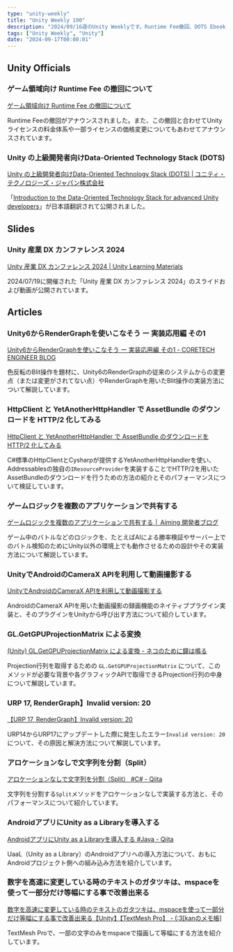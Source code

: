 ```yaml
---
type: "unity-weekly"
title: "Unity Weekly 190"
description: "2024/09/16週のUnity Weeklyです。Runtime Fee撤回、DOTS Ebook日本語翻訳、Unity 産業 DX カンファレンス 2024資料公開などについて取り上げています。"
tags: ["Unity Weekly", "Unity"]
date: "2024-09-17T00:00:01"
---
```


## Unity Officials

### ゲーム領域向け Runtime Fee の撤回について

[ゲーム領域向け Runtime Fee の撤回について](https://unity.com/ja/blog/unity-is-canceling-the-runtime-fee)

Runtime Feeの撤回がアナウンスされました。また、この撤回と合わせてUnityライセンスの料金体系や一部ライセンスの価格変更についてもあわせてアナウンスされています。

### Unity の上級開発者向けData-Oriented Technology Stack (DOTS)

[Unity の上級開発者向けData-Oriented Technology Stack (DOTS) | ユニティ・テクノロジーズ・ジャパン株式会社](https://unity3d.jp/game/game-ebooks/unity-dots/)

「[Introduction to the Data-Oriented Technology Stack for advanced Unity developers](https://unity.com/ja/resources/introduction-to-dots-ebook)」が日本語翻訳されて公開されました。


## Slides

### Unity 産業 DX カンファレンス 2024

[Unity 産業 DX カンファレンス 2024 | Unity Learning Materials](https://learning.unity3d.jp/event/dxconference2024/)

2024/07/19に開催された「Unity 産業 DX カンファレンス 2024」のスライドおよび動画が公開されています。

## Articles

### Unity6からRenderGraphを使いこなそう ー 実装応用編 その1

[Unity6からRenderGraphを使いこなそう ー 実装応用編 その1 - CORETECH ENGINEER BLOG](https://blog.sge-coretech.com/entry/2024/09/11/105032)

色反転のBlit操作を題材に、Unity6のRenderGraphの従来のシステムからの変更点（または変更がされてない点）やRenderGraphを用いたBlit操作の実装方法について解説しています。

### HttpClient と YetAnotherHttpHandler で AssetBundle のダウンロードを HTTP/2 化してみる

[HttpClient と YetAnotherHttpHandler で AssetBundle のダウンロードを HTTP/2 化してみる](https://zenn.dev/happy_elements/articles/eb64dd0a472a38)

C#標準のHttpClientとCysharpが提供するYetAnotherHttpHandlerを使い、Addressablesの独自の`IResourceProvider`を実装することでHTTP/2を用いたAssetBundleのダウンロードを行うための方法の紹介とそのパフォーマンスについて検証しています。

### ゲームロジックを複数のアプリケーションで共有する

[ゲームロジックを複数のアプリケーションで共有する │ Aiming 開発者ブログ](https://developer.aiming-inc.com/unity/post-10909/)

ゲーム中のバトルなどのロジックを、たとえばAIによる勝率検証やサーバー上でのバトル検知のためにUnity以外の環境上でも動作させるための設計やその実装方法について解説しています。

### UnityでAndroidのCameraX APIを利用して動画撮影する

[UnityでAndroidのCameraX APIを利用して動画撮影する](https://zenn.dev/meson/articles/android-camerax-library-for-unity)

AndroidのCameraX APIを用いた動画撮影の録画機能のネイティブプラグイン実装と、そのプラグインをUnityから呼び出す方法について紹介しています。

### GL.GetGPUProjectionMatrix による変換

[(Unity) GL.GetGPUProjectionMatrix による変換 - ネコのために鐘は鳴る](https://ikorin2.hatenablog.jp/entry/2024/09/05/165405)

Projection行列を取得するための `GL.GetGPUProjectionMatrix` について、このメソッドが必要な背景や各グラフィックAPIで取得できるProjection行列の中身について解説しています。

### URP 17, RenderGraph】Invalid version: 20

[【URP 17, RenderGraph】Invalid version: 20](https://zenn.dev/ruccho/articles/41337c11ee3615)

URP14からURP17にアップデートした際に発生したエラー`Invalid version: 20`について、その原因と解決方法について解説しています。

### アロケーションなしで文字列を分割（Split）

[アロケーションなしで文字列を分割（Split） #C# - Qiita](https://qiita.com/sator_imaging/items/1393aa0efa3b064d77ec#%E4%B8%80%E7%95%AA%E3%83%91%E3%83%95%E3%82%A9%E3%83%BC%E3%83%9E%E3%83%B3%E3%82%B9%E3%81%8C%E8%89%AF%E3%81%8B%E3%81%A3%E3%81%9F%E5%AE%9F%E8%A3%85)

文字列を分割する`Split`メソッドをアロケーションなしで実装する方法と、そのパフォーマンスについて紹介しています。

### AndroidアプリにUnity as a Libraryを導入する

[AndroidアプリにUnity as a Libraryを導入する #Java - Qiita](https://qiita.com/hayato-c18/items/ee04bb320161e3c09d1d)

UaaL（Unity as a Library）のAndroidアプリへの導入方法について、おもにAndroidプロジェクト側への組み込み方法を紹介しています。


### 数字を高速に変更している時のテキストのガタツキは、mspaceを使って一部分だけ等幅にする事で改善出来る

[数字を高速に変更している時のテキストのガタツキは、mspaceを使って一部分だけ等幅にする事で改善出来る【Unity】【TextMesh Pro】 - (:3[kanのメモ帳]](https://kan-kikuchi.hatenablog.com/entry/TMP_mspace)

TextMesh Proで、一部の文字のみをmspaceで描画して等幅にする方法を紹介しています。
